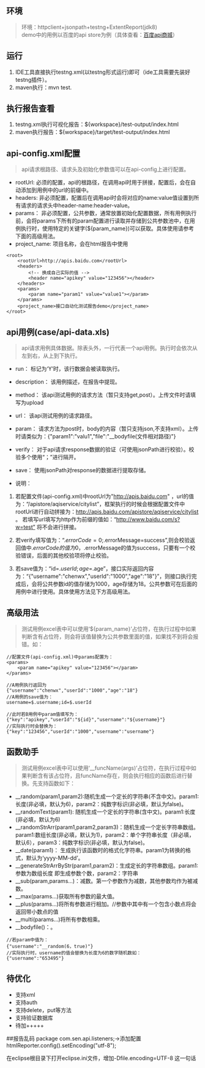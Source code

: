 ## 环境

> 环境：httpclient+jsonpath+testng+ExtentReport(jdk8)  
> demo中的用例以百度的api store为例（具体查看：[百度api商城](http://apistore.baidu.com/)）

## 运行
1. IDE工具直接执行testng.xml(以testng形式运行)即可（ide工具需要先装好testng插件）。
2. maven执行：mvn test.

## 执行报告查看
1. testng.xml执行可视化报告：${workspace}/test-output/index.html
2. maven执行报告：${workspace}/target/test-output/index.html

## api-config.xml配置

> api请求根路径、请求头及初始化参数值可以在api-config上进行配置。

- rootUrl: 
必须的配置，api的根路径，在调用api时用于拼接，配置后，会在自动添加到用例中的url的前缀中。  
- headers: 
非必须配置，配置后在调用api时会将对应的name:value值设置到所有请求的请求头中header-name:header-value。
- params：
非必须配置，公共参数，通常放置初始化配置数据，所有用例执行前，会将params下所有的param配置进行读取并存储到公共参数池中，在用例执行时，使用特定的关键字(${param_name})可以获取。具体使用请参考下面的高级用法。
- project_name:
项目名称，会在html报告中使用
```
<root>
	<rootUrl>http://apis.baidu.com</rootUrl>
	<headers>
		<!-- 换成自己实际的值 -->
		<header name="apikey" value="123456"></header>
	</headers>
	<params>
		<param name="param1" value="value1"></param>
	</params>
	<project_name>接口自动化测试报告demo</project_name>
</root>
```
## api用例(case/api-data.xls)

> api请求用例具体数据。除表头外，一行代表一个api用例。执行时会依次从左到右，从上到下执行。

- run：
标记为‘Y’时，该行数据会被读取执行。
- description：
该用例描述，在报告中提现。
- method：
该api测试用例的请求方法（暂只支持get,post）。上传文件时请填写为upload
- url：
该api测试用例的请求路径。
- param：
请求方法为post时，body的内容（暂只支持json,不支持xml）。上传时请类似为：{"param1":"valu1","file":"__bodyfile(文件相对路径)"}
- verify：
对于api请求response数据的验证（可使用jsonPath进行校验）。校验多个使用“；”进行隔开。
- save：
使用jsonPath对response的数据进行提取存储。

- 说明：
1. 若配置文件(api-config.xml)中rootUrl为"http://apis.baidu.com" ，url的值为：“/apistore/aqiservice/citylist”，框架执行的时候会根据配置文件中rootUrl进行自动拼接为：http://apis.baidu.com/apistore/aqiservice/citylist 。
若填写url填写为http作为前缀的值如：“http://www.baidu.com/s?w=test” 将不会进行拼接。

2. 若verify填写值为：“$.errorCode=0;$.errorMessage=success”,则会校验返回值中$.errorCode的值为0，$.errorMessage的值为success，只要有一个校验错误，后面的其他校验项将停止校验。

3. 若save值为：“id=$.userId;age=$.age”，接口实际返回内容为：“{"username":"chenwx","userId":"1000","age":"18"}”，则接口执行完成后，会将公共参数id的值存储为1000，age存储为18。公共参数可在后面的用例中进行使用。具体使用方法见下方高级用法。

## 高级用法

> 测试用例excel表中可以使用‘${param_name}’占位符，在执行过程中如果判断含有占位符，则会将该值替换为公共参数里面的值，如果找不到将会报错。如：
```
//配置文件(api-config.xml)中params配置为：
<params>
    <param name="apikey" value="123456"></param>
</params>

//A用例执行返回为
{"username":"chenwx","userId":"1000","age":"18"}
//A用例的save值为：
username=$.username;id=$.userId

//此时若B用例中param值填写为：
{"key":"apikey","userId":"${id}","username":"${username}"}
//实际执行时会替换为：
{"key":"123456","userId":"1000","username":"username"}
```

## 函数助手
> 测试用例excel表中可以使用‘__funcName(args)’占位符，在执行过程中如果判断含有该占位符，且funcName存在，则会执行相应的函数后进行替换。先支持函数如下：

- __random(param1,param2):随机生成一个定长的字符串(不含中文)。param1:长度(非必填，默认为6)，param2：纯数字标识(非必填，默认为false)。
- __randomText(param1): 随机生成一个定长的字符串(含中文)。param1:长度(非必填，默认为6)
- __randomStrArr(param1,param2,param3)：随机生成一个定长字符串数组。param1:数组长度(非必填，默认为1)，param2：单个字符串长度（非必填，默认6），param3：纯数字标识(非必填，默认为false)。
- __date(param1)： 生成执行该函数时的格式化字符串。param1为转换的格式，默认为‘yyyy-MM-dd’。
- __generateStrArrByStr(param1,param2)：生成定长的字符串数组。param1:参数为数组长度 即生成参数个数，param2：字符串
- __sub(param,params...)：减数。第一个参数作为减数，其他参数均作为被减数。
- __max(params...)获取所有参数的最大值。
- __plus(params...)将所有参数进行相加。//参数中其中有一个包含小数点将会返回带小数点的值
- __multi(params...)将所有参数相乘。
- __bodyfile()：。

```
//若param中值为：
{"username":"__random(6，true)"}
//实际执行时，username的值会替换为长度为6的数字随机数如：
{"username":"653495"}
```
## 待优化

- 支持xml
- 支持auth
- 支持delete，put等方法
- 支持验证数据库
- 待加+++++

##报告乱码
package com.sen.api.listeners;->添加配置
htmlReporter.config().setEncoding("utf-8");

在eclipse根目录下打开eclipse.ini文件，增加-Dfile.encoding=UTF-8 这一句话 

